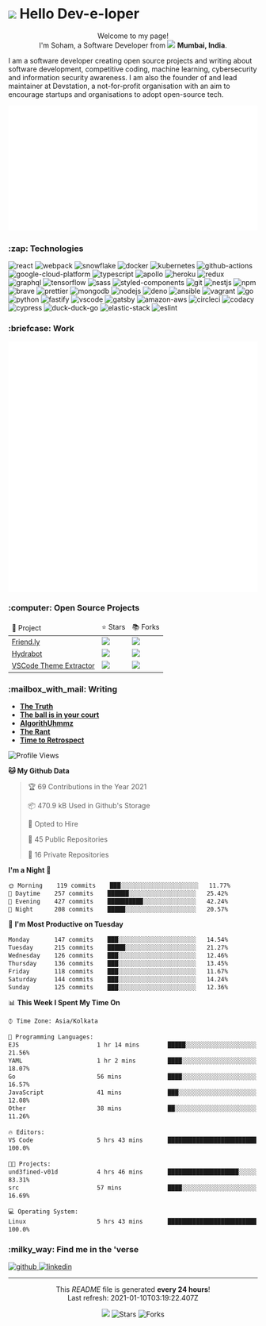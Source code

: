 <h1><img src="https://emojis.slackmojis.com/emojis/images/1531849430/4246/blob-sunglasses.gif?1531849430" width="30"/> Hello Dev-e-loper</h1>

<p align="center">Welcome to my page! </br> I'm Soham, a Software Developer from <img src="https://www.flaticon.com/svg/static/icons/svg/330/330176.svg" width="13"/> <b>Mumbai, India</b>.</p>

<p>
    I am a software developer creating open source projects and 
  writing about software development, competitive coding, machine learning, 
  cybersecurity and information security awareness.
  I am also the founder of and lead maintainer at Devstation, a not-for-profit 
  organisation with an aim to encourage startups and organisations to adopt open-source tech.
</p>

<img src="static/banner.svg" alt="banner" />

<!-- TECHNOLOGIES -->
<h3>:zap: Technologies</h3>

<p>
<img alt="react" src="https://img.shields.io/badge/React-black?logo=react&amp;style=plastic" /> <img alt="webpack" src="https://img.shields.io/badge/Webpack-black?logo=webpack&amp;style=plastic" /> <img alt="snowflake" src="https://img.shields.io/badge/Snowflake-black?logo=snowflake&amp;style=plastic" /> <img alt="docker" src="https://img.shields.io/badge/Docker-black?logo=docker&amp;style=plastic" /> <img alt="kubernetes" src="https://img.shields.io/badge/Kubernetes-black?logo=kubernetes&amp;style=plastic" /> <img alt="github-actions" src="https://img.shields.io/badge/Github%20Actions-black?logo=github-actions&amp;style=plastic" /> <img alt="google-cloud-platform" src="https://img.shields.io/badge/GCP-black?logo=google-cloud&amp;style=plastic" /> <img alt="typescript" src="https://img.shields.io/badge/Typescript-black?logo=typescript&amp;style=plastic" /> <img alt="apollo" src="https://img.shields.io/badge/Apollo-black?logo=apollo-graphql&amp;style=plastic" /> <img alt="heroku" src="https://img.shields.io/badge/Heroku-black?logo=heroku&amp;style=plastic" /> <img alt="redux" src="https://img.shields.io/badge/Redux-black?logo=redux&amp;style=plastic" /> <img alt="graphql" src="https://img.shields.io/badge/GraphQL-black?logo=graphql&amp;style=plastic" /> <img alt="tensorflow" src="https://img.shields.io/badge/Tensorflow-black?logo=tensorflow&amp;style=plastic" /> <img alt="sass" src="https://img.shields.io/badge/Sass-black?logo=sass&amp;style=plastic" /> <img alt="styled-components" src="https://img.shields.io/badge/Styled%20components-black?logo=styled-components&amp;style=plastic" /> <img alt="git" src="https://img.shields.io/badge/Git-black?logo=git&amp;style=plastic" /> <img alt="nestjs" src="https://img.shields.io/badge/Nestjs-black?logo=nestjs&amp;style=plastic" /> <img alt="npm" src="https://img.shields.io/badge/npm-black?logo=npm&amp;style=plastic" /> <img alt="brave" src="https://img.shields.io/badge/Brave-black?logo=brave&amp;style=plastic" /> <img alt="prettier" src="https://img.shields.io/badge/Prettier-black?logo=prettier&amp;style=plastic" /> <img alt="mongodb" src="https://img.shields.io/badge/MongoDB-black?logo=mongodb&amp;style=plastic" /> <img alt="nodejs" src="https://img.shields.io/badge/Node.js-black?logo=node.js&amp;style=plastic" /> <img alt="deno" src="https://img.shields.io/badge/Deno-black?logo=deno&amp;style=plastic" /> <img alt="ansible" src="https://img.shields.io/badge/Ansible-black?logo=ansible&amp;style=plastic" /> <img alt="vagrant" src="https://img.shields.io/badge/Vagrant-black?logo=vagrant&amp;style=plastic" /> <img alt="go" src="https://img.shields.io/badge/Go-black?logo=go&amp;style=plastic" /> <img alt="python" src="https://img.shields.io/badge/Python-black?logo=python&amp;style=plastic" /> <img alt="fastify" src="https://img.shields.io/badge/Fastify-black?logo=fastify&amp;style=plastic" /> <img alt="vscode" src="https://img.shields.io/badge/VSCode-black?logo=visual-studio-code&amp;style=plastic" /> <img alt="gatsby" src="https://img.shields.io/badge/Gatsby-black?logo=gatsby&amp;style=plastic" /> <img alt="amazon-aws" src="https://img.shields.io/badge/AWS-black?logo=amazon-aws&amp;style=plastic" /> <img alt="circleci" src="https://img.shields.io/badge/CircleCI-black?logo=circleci&amp;style=plastic" /> <img alt="codacy" src="https://img.shields.io/badge/Codacy-black?logo=codacy&amp;style=plastic" /> <img alt="cypress" src="https://img.shields.io/badge/Cypress-black?logo=cypress&amp;style=plastic" /> <img alt="duck-duck-go" src="https://img.shields.io/badge/DuckDuckGo-black?logo=duckduckgo&amp;style=plastic" /> <img alt="elastic-stack" src="https://img.shields.io/badge/Elastic%20Stack-black?logo=elastic-stack&amp;style=plastic" /> <img alt="eslint" src="https://img.shields.io/badge/ESLint-black?logo=eslint&amp;style=plastic" /> 
</p>

<!-- WORK -->
<h3>:briefcase: Work </h3>

<img align="center" src="static/work.svg" alt="work experience" />

<!-- PROJECTS -->
<h3>:computer: Open Source Projects</h3>

<table>
    <thead>
        <td>🎁 Project </td>
        <td> ⭐ Stars </td>
        <td> 📚 Forks </td>
    </thead>
    <tr>
        <td><a href="https://github.com/und3fined-v01d/Friend.ly">Friend.ly</a></td>
        <td><img src="https://img.shields.io/github/stars/und3fined-v01d/Friend.ly?style=plastic&amp;labelColor=343b41" /></td>
        <td><img src="https://img.shields.io/github/forks/und3fined-v01d/Friend.ly?style=plastic&amp;labelColor=343b41" /></td>
    </tr><tr>
        <td><a href="https://github.com/und3fined-v01d/hydrabot">Hydrabot</a></td>
        <td><img src="https://img.shields.io/github/stars/und3fined-v01d/hydrabot?style=plastic&amp;labelColor=343b41" /></td>
        <td><img src="https://img.shields.io/github/forks/und3fined-v01d/hydrabot?style=plastic&amp;labelColor=343b41" /></td>
    </tr><tr>
        <td><a href="https://github.com/und3fined-v01d/vscode-theme-extractor">VSCode Theme Extractor</a></td>
        <td><img src="https://img.shields.io/github/stars/und3fined-v01d/vscode-theme-extractor?style=plastic&amp;labelColor=343b41" /></td>
        <td><img src="https://img.shields.io/github/forks/und3fined-v01d/vscode-theme-extractor?style=plastic&amp;labelColor=343b41" /></td>
    </tr>
</table>

<!-- POSTS -->
<h3>:mailbox_with_mail: Writing</h3>

<ul>
    <li>
        <a href="https://www.sohamp.dev/blog/2020-12-28-the-truth/"><b>The Truth</b></a>
    </li><li>
        <a href="https://www.sohamp.dev/blog/2020-11-28-the-ball-is-in-your-court/"><b>The ball is in your court</b></a>
    </li><li>
        <a href="https://www.sohamp.dev/blog/2020-10-28-algorithuhmmz/"><b>AlgorithUhmmz</b></a>
    </li><li>
        <a href="https://www.sohamp.dev/blog/2020-10-13-the-rant/"><b>The Rant</b></a>
    </li><li>
        <a href="https://www.sohamp.dev/blog/2020-09-02-time-to-retrospect/"><b>Time to Retrospect</b></a>
    </li>
</ul>

<!--START_SECTION:waka-->
![Profile Views](http://img.shields.io/badge/Profile%20Views-160-blue)

**🐱 My Github Data** 

> 🏆 69 Contributions in the Year 2021
 > 
> 📦 470.9 kB Used in Github's Storage 
 > 
> 💼 Opted to Hire
 > 
> 📜 45 Public Repositories 
 > 
> 🔑 16 Private Repositories  
 > 
**I'm a Night 🦉** 

```text
🌞 Morning    119 commits    ███░░░░░░░░░░░░░░░░░░░░░░   11.77% 
🌆 Daytime    257 commits    ██████░░░░░░░░░░░░░░░░░░░   25.42% 
🌃 Evening    427 commits    ██████████░░░░░░░░░░░░░░░   42.24% 
🌙 Night      208 commits    █████░░░░░░░░░░░░░░░░░░░░   20.57%

```
📅 **I'm Most Productive on Tuesday** 

```text
Monday       147 commits    ███░░░░░░░░░░░░░░░░░░░░░░   14.54% 
Tuesday      215 commits    █████░░░░░░░░░░░░░░░░░░░░   21.27% 
Wednesday    126 commits    ███░░░░░░░░░░░░░░░░░░░░░░   12.46% 
Thursday     136 commits    ███░░░░░░░░░░░░░░░░░░░░░░   13.45% 
Friday       118 commits    ███░░░░░░░░░░░░░░░░░░░░░░   11.67% 
Saturday     144 commits    ███░░░░░░░░░░░░░░░░░░░░░░   14.24% 
Sunday       125 commits    ███░░░░░░░░░░░░░░░░░░░░░░   12.36%

```


📊 **This Week I Spent My Time On** 

```text
⌚︎ Time Zone: Asia/Kolkata

💬 Programming Languages: 
EJS                      1 hr 14 mins        █████░░░░░░░░░░░░░░░░░░░░   21.56% 
YAML                     1 hr 2 mins         ████░░░░░░░░░░░░░░░░░░░░░   18.07% 
Go                       56 mins             ████░░░░░░░░░░░░░░░░░░░░░   16.57% 
JavaScript               41 mins             ███░░░░░░░░░░░░░░░░░░░░░░   12.08% 
Other                    38 mins             ██░░░░░░░░░░░░░░░░░░░░░░░   11.26%

🔥 Editors: 
VS Code                  5 hrs 43 mins       █████████████████████████   100.0%

🐱‍💻 Projects: 
und3fined-v01d           4 hrs 46 mins       ████████████████████░░░░░   83.31% 
src                      57 mins             ████░░░░░░░░░░░░░░░░░░░░░   16.69%

💻 Operating System: 
Linux                    5 hrs 43 mins       █████████████████████████   100.0%

```


<!--END_SECTION:waka-->

<!-- SOCIAL -->
<h3>:milky_way: Find me in the 'verse</h3>

<p>
    <a href="https://github.com/und3fined-v01d" target="_blank">
        <img alt="github" src="https://img.shields.io/github/followers/und3fined-v01d?style=social" />
    </a><a href="https://linkedin.com/in/soham-parekh" target="_blank">
        <img alt="linkedin" src="https://img.shields.io/badge/Linkedin-grey?logo=linkedin&amp;style=social" />
    </a>
</p>

<hr />

<!-- FOOTER -->
<p align="center">
    This <i>README</i> file is generated <b>every 24 hours</b>!</br>
    Last refresh: 2021-01-10T03:19:22.407Z<br />
</p>
<p align="center">
    <img src="https://github.com/und3fined-v01d/und3fined-v01d/workflows/README%20build/badge.svg" /> 
    <img alt="Stars" src="https://img.shields.io/github/stars/und3fined-v01d/und3fined-v01d?style=flat-square&labelColor=343b41"/> 
    <img alt="Forks" src="https://img.shields.io/github/forks/und3fined-v01d/und3fined-v01d?style=flat-square&labelColor=343b41"/>
</p>